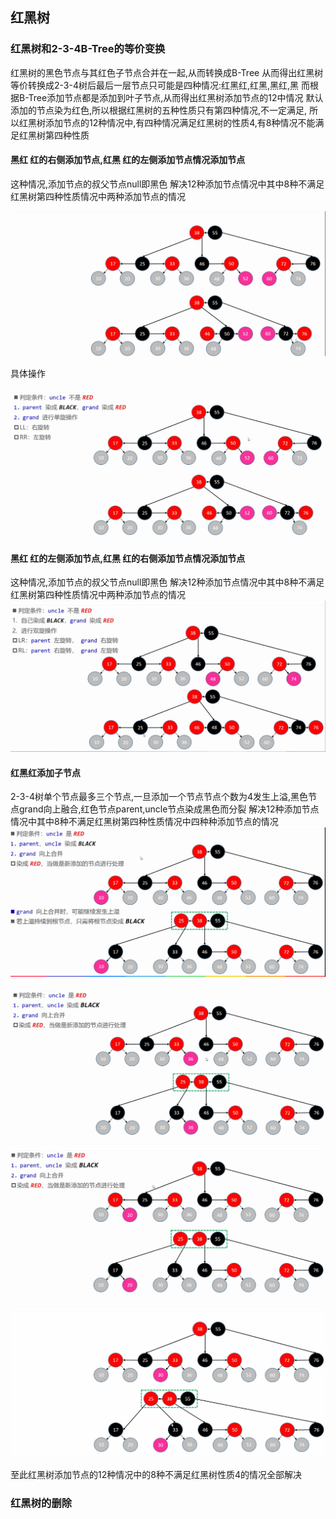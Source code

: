 ## 红黑树
### 红黑树和2-3-4B-Tree的等价变换
红黑树的黑色节点与其红色子节点合并在一起,从而转换成B-Tree
从而得出红黑树等价转换成2-3-4树后最后一层节点只可能是四种情况:红黑红,红黑,黑红,黑
而根据B-Tree添加节点都是添加到叶子节点,从而得出红黑树添加节点的12中情况
默认添加的节点染为红色,所以根据红黑树的五种性质只有第四种情况,不一定满足,
所以红黑树添加节点的12种情况中,有四种情况满足红黑树的性质4,有8种情况不能满足红黑树第四种性质

#### 黑红 红的右侧添加节点,红黑 红的左侧添加节点情况添加节点 
这种情况,添加节点的叔父节点null即黑色
解决12种添加节点情况中其中8种不满足红黑树第四种性质情况中两种添加节点的情况

![](./images/01添加节点修复不满足红黑树性质LL-RR情况.png)

具体操作

![](./images/02添加节点修复不满足红黑树性质LL-RR情况.png)
#### 黑红 红的左侧添加节点,红黑 红的右侧添加节点情况添加节点
这种情况,添加节点的叔父节点null即黑色
解决12种添加节点情况中其中8种不满足红黑树第四种性质情况中两种添加节点的情况
![](./images/03添加节点修复不满足红黑树性质LR-RL情况.png)

#### 红黑红添加子节点
2-3-4树单个节点最多三个节点,一旦添加一个节点节点个数为4发生上溢,黑色节点grand向上融合,红色节点parent,uncle节点染成黑色而分裂
解决12种添加节点情况中其中8种不满足红黑树第四种性质情况中四种种添加节点的情况
![](./images/A1添加节点修复不满足红黑树性质4-BTree上溢问题-LL.png)

![](./images/A2添加节点修复不满足红黑树性质4-BTree上溢问题-RR.png)

![](./images/A3添加节点修复不满足红黑树性质4-BTree上溢问题-LR.png)

![](./images/A4添加节点修复不满足红黑树性质4-BTree上溢问题-RL.png)

至此红黑树添加节点的12种情况中的8种不满足红黑树性质4的情况全部解决


### 红黑树的删除
